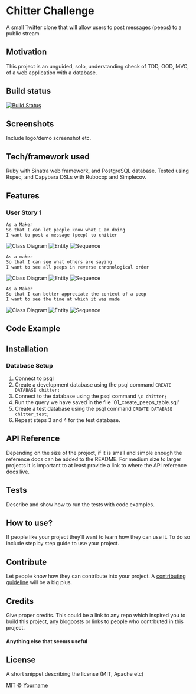 # Chitter Challenge
A small Twitter clone that will allow users to post messages (peeps) to a public stream

## Motivation
This project is an unguided, solo, understanding check of TDD, OOD, MVC, of a web application with a database.

## Build status
[![Build Status](https://travis-ci.com/chriswhitehouse/chitter-challenge.svg?branch=master)](https://travis-ci.com/chriswhitehouse/chitter-challenge)

## Screenshots
Include logo/demo screenshot etc.

## Tech/framework used
Ruby with Sinatra web framework, and PostgreSQL database. Tested using Rspec, and Capybara DSLs with Rubocop and Simplecov.

## Features
### User Story 1
```
As a Maker
So that I can let people know what I am doing  
I want to post a message (peep) to chitter
```

![Class Diagram](https://github.com/chriswhitehouse/chitter-challenge/blob/master/diagrams/user_story_1/class.svg)
![Entity](https://github.com/chriswhitehouse/chitter-challenge/blob/master/diagrams/user_story_1/entity.svg)
![Sequence](https://github.com/chriswhitehouse/chitter-challenge/blob/master/diagrams/user_story_1/sequence.svg)

```
As a maker
So that I can see what others are saying  
I want to see all peeps in reverse chronological order
```

![Class Diagram](https://github.com/chriswhitehouse/chitter-challenge/blob/master/diagrams/user_story_2/class.svg)
![Entity](https://github.com/chriswhitehouse/chitter-challenge/blob/master/diagrams/user_story_2/entity.svg)
![Sequence](https://github.com/chriswhitehouse/chitter-challenge/blob/master/diagrams/user_story_2/sequence.svg)

```
As a Maker
So that I can better appreciate the context of a peep
I want to see the time at which it was made
```

![Class Diagram](https://github.com/chriswhitehouse/chitter-challenge/blob/master/diagrams/user_story_3/class.svg)
![Entity](https://github.com/chriswhitehouse/chitter-challenge/blob/master/diagrams/user_story_3/entity.svg)
![Sequence](https://github.com/chriswhitehouse/chitter-challenge/blob/master/diagrams/user_story_3/sequence.svg)

## Code Example


## Installation
### Database Setup
1. Connect to psql
2. Create a development database using the psql command `CREATE DATABASE chitter;`
3. Connect to the database using the psql command `\c chitter;`
4. Run the query we have saved in the file '01_create_peeps_table.sql'
5. Create a test database using the psql command `CREATE DATABASE chitter_test;`
6. Repeat steps 3 and 4 for the test database.


## API Reference

Depending on the size of the project, if it is small and simple enough the reference docs can be added to the README. For medium size to larger projects it is important to at least provide a link to where the API reference docs live.

## Tests
Describe and show how to run the tests with code examples.

## How to use?
If people like your project they’ll want to learn how they can use it. To do so include step by step guide to use your project.

## Contribute

Let people know how they can contribute into your project. A [contributing guideline](https://github.com/zulip/zulip-electron/blob/master/CONTRIBUTING.md) will be a big plus.

## Credits
Give proper credits. This could be a link to any repo which inspired you to build this project, any blogposts or links to people who contrbuted in this project.

#### Anything else that seems useful

## License
A short snippet describing the license (MIT, Apache etc)

MIT © [Yourname]()
